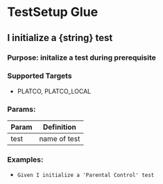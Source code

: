 # TestSetup Glue
## I initialize a {string} test

### Purpose: initalize a test during prerequisite
### Supported Targets
* PLATCO, PLATCO_LOCAL
### Params:
| Param | Definition|
| --- | --- |
| test | name of test |

### Examples:
* `Given I initialize a 'Parental Control' test`